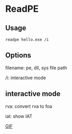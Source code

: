 # ReadPE

## Usage

```
readpe hello.exe /i
```

## Options

filename: pe, dll, sys file path

/i: interactive mode

## interactive mode

rva: convert rva to foa

iat: show IAT

[GIF](https://raw.githubusercontent.com/zsy-arch/ReadPE/master/Animation.gif)